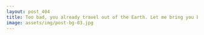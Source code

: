 ```yaml
---
layout: post_404
title: Too bad, you already travel out of the Earth. Let me bring you back.
image: assets/img/post-bg-03.jpg
---
```

